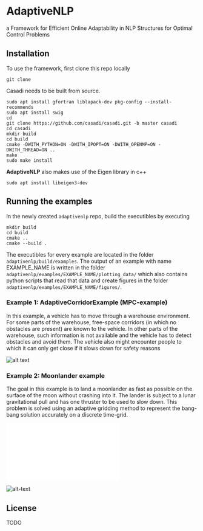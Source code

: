# AdaptiveNLP
a Framework for Efficient Online Adaptability in NLP
Structures for Optimal Control Problems


## Installation
To use the framework, first clone this repo locally
```
git clone
```



Casadi needs to be built from source.
```
sudo apt install gfortran liblapack-dev pkg-config --install-recommends
sudo apt install swig
cd
git clone https://github.com/casadi/casadi.git -b master casadi
cd casadi
mkdir build
cd build
cmake -DWITH_PYTHON=ON -DWITH_IPOPT=ON -DWITH_OPENMP=ON -DWITH_THREAD=ON ..
make
sudo make install
```

**AdaptiveNLP** also makes use of the Eigen library in c++
```
sudo apt install libeigen3-dev
```

## Running the examples
In the newly created `adaptivenlp` repo, build the executibles by executing
```
mkdir build
cd build
cmake ..
cmake --build .
```
The executibles for every example are located in the folder `adaptivenlp/build/examples`. The output of an example with name EXAMPLE_NAME is written in the folder `adaptivenlp/examples/EXAMPLE_NAME/plotting_data/` which also contains python scripts that read that data and create figures in the folder `adaptivenlp/examples/EXAMPLE_NAME/figures/`.

### Example 1: AdaptiveCorridorExample (MPC-example)
In this example, a vehicle has to move through a warehouse
environment. For some parts of the warehouse, free-space
corridors (in which no obstacles are present) are known to the
vehicle. In other parts of the warehouse, such information is
not available and the vehicle has to detect obstacles and avoid
them. The vehicle also might encounter people to which it
can only get close if it slows down for safety reasons

<!-- ![alt-text](adaptivenlp/examples/adaptiveCorridorExample/figures/animation/animation.gif) -->
![alt text](https://gitlab.kuleuven.be/meco-projects/adaptivenlp/-/blob/main/examples/adaptiveCorridorExample/figures/animation/animation.gif)

### Example 2: Moonlander example
The goal in this example is to land a moonlander as fast
as possible on the surface of the moon without crashing into
it. The lander is subject to a lunar gravitational pull and has one thruster to be used to slow down. This problem is solved using an adaptive gridding method to represent the bang-bang solution accurately on a discrete time-grid.

![alt-text](adaptivenlp/examples/moonlanderExample/figures/controls.pdf)

![alt-text](adaptivenlp/examples/moonlanderExample/figures/sparsities/animation_jac_adaptive.gif)

## License
TODO

